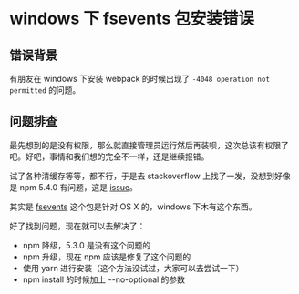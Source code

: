 # windows 下 fsevents 包安装错误

## 错误背景

有朋友在 windows 下安装 webpack 的时候出现了 `-4048 operation not permitted` 的问题。

## 问题排查

最先想到的是没有权限，那么就直接管理员运行然后再装呗，这次总该有权限了吧。好吧，事情和我们想的完全不一样，还是继续报错。

试了各种清缓存等等，都不行，于是去 stackoverflow 上找了一发，没想到好像是 npm 5.4.0 有问题，这是 [issue](https://github.com/npm/npm/issues/18287)。

其实是 [fsevents](https://www.npmjs.com/package/fsevents) 这个包是针对 OS X 的，windows 下木有这个东西。

好了找到问题，现在就可以去解决了：

- npm 降级，5.3.0 是没有这个问题的
- npm 升级，现在 npm 应该是修复了这个问题的
- 使用 yarn 进行安装（这个方法没试过，大家可以去尝试一下）
- npm install 的时候加上 --no-optional 的参数
